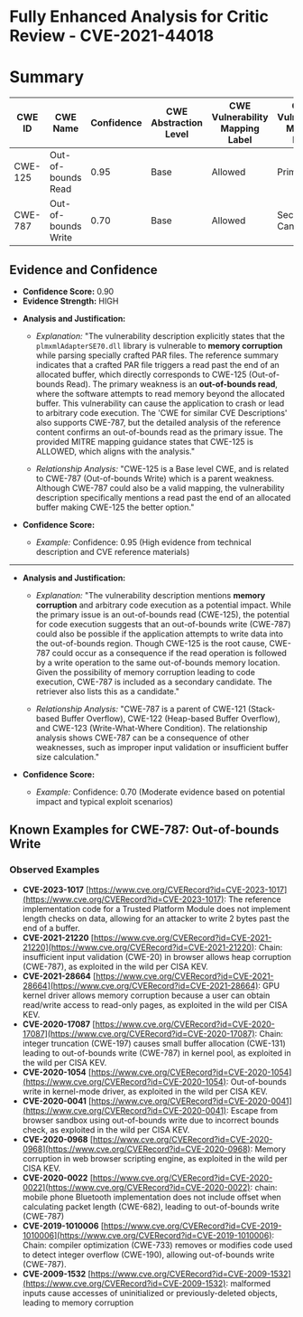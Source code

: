 # Fully Enhanced Analysis for Critic Review - CVE-2021-44018

# Summary
| CWE ID | CWE Name | Confidence | CWE Abstraction Level | CWE Vulnerability Mapping Label | CWE-Vulnerability Mapping Notes |
|---|---|---|---|---|---|
| CWE-125 | Out-of-bounds Read | 0.95 | Base | Allowed | Primary CWE |
| CWE-787 | Out-of-bounds Write | 0.70 | Base | Allowed | Secondary Candidate |

## Evidence and Confidence

*   **Confidence Score:** 0.90
*   **Evidence Strength:** HIGH

- **Analysis and Justification:**  
  - *Explanation:* "The vulnerability description explicitly states that the `plmxmlAdapterSE70.dll` library is vulnerable to **memory corruption** while parsing specially crafted PAR files. The reference summary indicates that a crafted PAR file triggers a read past the end of an allocated buffer, which directly corresponds to CWE-125 (Out-of-bounds Read). The primary weakness is an **out-of-bounds read**, where the software attempts to read memory beyond the allocated buffer. This vulnerability can cause the application to crash or lead to arbitrary code execution. The 'CWE for similar CVE Descriptions' also supports CWE-787, but the detailed analysis of the reference content confirms an out-of-bounds read as the primary issue. The provided MITRE mapping guidance states that CWE-125 is ALLOWED, which aligns with the analysis."

  - *Relationship Analysis:* "CWE-125 is a Base level CWE, and is related to CWE-787 (Out-of-bounds Write) which is a parent weakness. Although CWE-787 could also be a valid mapping, the vulnerability description specifically mentions a read past the end of an allocated buffer making CWE-125 the better option."

- **Confidence Score:**  
  - *Example:* Confidence: 0.95 (High evidence from technical description and CVE reference materials)

---
- **Analysis and Justification:**  
  - *Explanation:* "The vulnerability description mentions **memory corruption** and arbitrary code execution as a potential impact. While the primary issue is an out-of-bounds read (CWE-125), the potential for code execution suggests that an out-of-bounds write (CWE-787) could also be possible if the application attempts to write data into the out-of-bounds region. Though CWE-125 is the root cause, CWE-787 could occur as a consequence if the read operation is followed by a write operation to the same out-of-bounds memory location. Given the possibility of memory corruption leading to code execution, CWE-787 is included as a secondary candidate. The retriever also lists this as a candidate."
  
  - *Relationship Analysis:* "CWE-787 is a parent of CWE-121 (Stack-based Buffer Overflow), CWE-122 (Heap-based Buffer Overflow), and CWE-123 (Write-What-Where Condition). The relationship analysis shows CWE-787 can be a consequence of other weaknesses, such as improper input validation or insufficient buffer size calculation."

- **Confidence Score:**  
  - *Example:* Confidence: 0.70 (Moderate evidence based on potential impact and typical exploit scenarios)



## Known Examples for CWE-787: Out-of-bounds Write
### Observed Examples
- **CVE-2023-1017** [https://www.cve.org/CVERecord?id=CVE-2023-1017](https://www.cve.org/CVERecord?id=CVE-2023-1017): The reference implementation code for a Trusted Platform Module does not implement length checks on data, allowing for an attacker to write 2 bytes past the end of a buffer.
- **CVE-2021-21220** [https://www.cve.org/CVERecord?id=CVE-2021-21220](https://www.cve.org/CVERecord?id=CVE-2021-21220): Chain: insufficient input validation (CWE-20) in browser allows heap corruption (CWE-787), as exploited in the wild per CISA KEV.
- **CVE-2021-28664** [https://www.cve.org/CVERecord?id=CVE-2021-28664](https://www.cve.org/CVERecord?id=CVE-2021-28664): GPU kernel driver allows memory corruption because a user can obtain read/write access to read-only pages, as exploited in the wild per CISA KEV.
- **CVE-2020-17087** [https://www.cve.org/CVERecord?id=CVE-2020-17087](https://www.cve.org/CVERecord?id=CVE-2020-17087): Chain: integer truncation (CWE-197) causes small buffer allocation (CWE-131) leading to out-of-bounds write (CWE-787) in kernel pool, as exploited in the wild per CISA KEV.
- **CVE-2020-1054** [https://www.cve.org/CVERecord?id=CVE-2020-1054](https://www.cve.org/CVERecord?id=CVE-2020-1054): Out-of-bounds write in kernel-mode driver, as exploited in the wild per CISA KEV.
- **CVE-2020-0041** [https://www.cve.org/CVERecord?id=CVE-2020-0041](https://www.cve.org/CVERecord?id=CVE-2020-0041): Escape from browser sandbox using out-of-bounds write due to incorrect bounds check, as exploited in the wild per CISA KEV.
- **CVE-2020-0968** [https://www.cve.org/CVERecord?id=CVE-2020-0968](https://www.cve.org/CVERecord?id=CVE-2020-0968): Memory corruption in web browser scripting engine, as exploited in the wild per CISA KEV.
- **CVE-2020-0022** [https://www.cve.org/CVERecord?id=CVE-2020-0022](https://www.cve.org/CVERecord?id=CVE-2020-0022): chain: mobile phone Bluetooth implementation does not include offset when calculating packet length (CWE-682), leading to out-of-bounds write (CWE-787)
- **CVE-2019-1010006** [https://www.cve.org/CVERecord?id=CVE-2019-1010006](https://www.cve.org/CVERecord?id=CVE-2019-1010006): Chain: compiler optimization (CWE-733) removes or modifies code used to detect integer overflow (CWE-190), allowing out-of-bounds write (CWE-787).
- **CVE-2009-1532** [https://www.cve.org/CVERecord?id=CVE-2009-1532](https://www.cve.org/CVERecord?id=CVE-2009-1532): malformed inputs cause accesses of uninitialized or previously-deleted objects, leading to memory corruption

